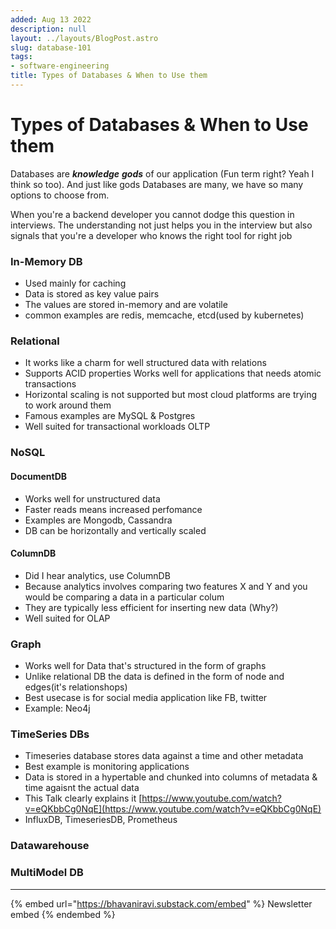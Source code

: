 ```yaml
---
added: Aug 13 2022
description: null
layout: ../layouts/BlogPost.astro
slug: database-101
tags:
- software-engineering
title: Types of Databases & When to Use them
---
```


# Types of Databases & When to Use them

Databases are _**knowledge**_ _**gods**_ of our application (Fun term right? Yeah I think so too). And just like gods Databases are many, we have so many options to choose from.

When you're a backend developer you cannot dodge this question in interviews. The understanding not just helps you in the interview but also signals that you're a developer who knows the right tool for right job

### In-Memory DB

* Used mainly for caching
* Data is stored as key value pairs
* The values are stored in-memory and are volatile
* common examples are redis, memcache, etcd(used by kubernetes)

### Relational

* It works like a charm for well structured data with relations
* Supports ACID properties Works well for applications that needs atomic transactions
* Horizontal scaling is not supported but most cloud platforms are trying to work around them
* Famous examples are MySQL & Postgres
* Well suited for transactional workloads OLTP

### NoSQL

#### DocumentDB

* Works well for unstructured data
* Faster reads means increased perfomance
* Examples are Mongodb, Cassandra
* DB can be horizontally and vertically scaled

#### ColumnDB

* Did I hear analytics, use ColumnDB
* Because analytics involves comparing two features X and Y and you would be comparing a data in a particular colum
* They are typically less efficient for inserting new data (Why?)
* Well suited for OLAP

### Graph

* Works well for Data that's structured in the form of graphs
* Unlike relational DB the data is defined in the form of node and edges(it's relationshops)
* Best usecase is for social media application like FB, twitter
* Example: Neo4j

### TimeSeries DBs

* Timeseries database stores data against a time and other metadata
* Best example is monitoring applications
* Data is stored in a hypertable and chunked into columns of metadata & time agaisnt the actual data
* This Talk clearly explains it [https://www.youtube.com/watch?v=eQKbbCg0NqE](https://www.youtube.com/watch?v=eQKbbCg0NqE)
* InfluxDB, TimeseriesDB, Prometheus

### Datawarehouse

### MultiModel DB

***

{% embed url="https://bhavaniravi.substack.com/embed" %}
Newsletter embed
{% endembed %}